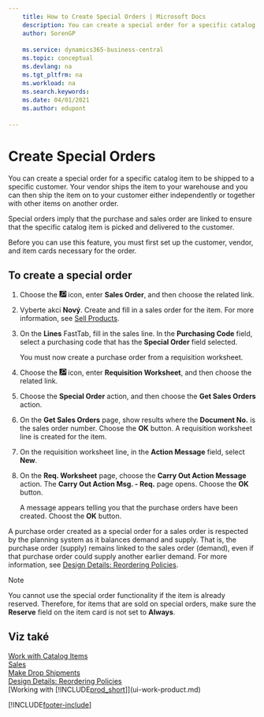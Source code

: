 ```yaml
---
    title: How to Create Special Orders | Microsoft Docs
    description: You can create a special order for a specific catalog item to be shipped to a specific customer. Your vendor ships the item to your warehouse and you can then ship the item on to your customer either independently or together with other items on another order.
    author: SorenGP

    ms.service: dynamics365-business-central
    ms.topic: conceptual
    ms.devlang: na
    ms.tgt_pltfrm: na
    ms.workload: na
    ms.search.keywords:
    ms.date: 04/01/2021
    ms.author: edupont

---
```

# Create Special Orders
You can create a special order for a specific catalog item to be shipped to a specific customer. Your vendor ships the item to your warehouse and you can then ship the item on to your customer either independently or together with other items on another order.

Special orders imply that the purchase and sales order are linked to ensure that the specific catalog item is picked and delivered to the customer.

Before you can use this feature, you must first set up the customer, vendor, and item cards necessary for the order.

## To create a special order
1. Choose the ![Lightbulb that opens the Tell Me feature](media/ui-search/search_small.png "Tell me what you want to do") icon, enter **Sales Order**, and then choose the related link.
2. Vyberte akci **Nový**. Create and fill in a  sales order for the item. For more information, see [Sell Products](sales-how-sell-products.md).
3. On the **Lines** FastTab, fill in the sales line. In the **Purchasing Code** field, select a purchasing code that has the **Special Order** field selected.

   You must now create a purchase order from a requisition worksheet.
4. Choose the ![Lightbulb that opens the Tell Me feature](media/ui-search/search_small.png "Tell me what you want to do") icon, enter **Requisition Worksheet**, and then choose the related link.
5. Choose the **Special Order** action, and then choose the **Get Sales Orders** action.
6. On the **Get Sales Orders** page, show results where the **Document No.** is the sales order number. Choose the **OK** button. A requisition worksheet line is created for the item.
7. On the requisition worksheet line, in the **Action Message** field, select **New**.
8. On the **Req. Worksheet** page, choose the **Carry Out Action Message** action. The **Carry Out Action Msg. - Req.** page opens. Choose the **OK** button.

   A message appears telling you that the purchase orders have been created. Choost the **OK** button.

A purchase order created as a special order for a sales order is respected by the planning system as it balances demand and supply. That is, the purchase order (supply) remains linked to the sales order (demand), even if that purchase order could supply another earlier demand. For more information, see [Design Details: Reordering Policies](design-details-reservation-order-tracking-and-action-messaging.md).

> [!NOTE]  
> You cannot use the special order functionality if the item is already reserved. Therefore, for items that are sold on special orders, make sure the **Reserve** field on the item card is not set to **Always**.

## Viz také
[Work with Catalog Items](inventory-how-work-nonstock-items.md)  
[Sales](sales-manage-sales.md)  
[Make Drop Shipments](sales-how-drop-shipment.md)   
[Design Details: Reordering Policies](design-details-reservation-order-tracking-and-action-messaging.md)  
[Working with [!INCLUDE[prod_short](includes/prod_short.md)]](ui-work-product.md)


[!INCLUDE[footer-include](includes/footer-banner.md)]